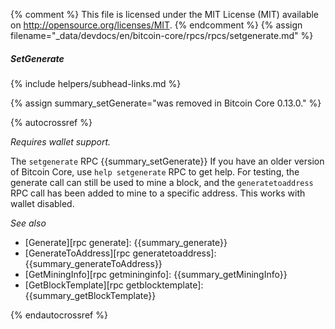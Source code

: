 {% comment %}
This file is licensed under the MIT License (MIT) available on
http://opensource.org/licenses/MIT.
{% endcomment %}
{% assign filename="_data/devdocs/en/bitcoin-core/rpcs/rpcs/setgenerate.md" %}

##### SetGenerate
{% include helpers/subhead-links.md %}

{% assign summary_setGenerate="was removed in Bitcoin Core 0.13.0." %}

{% autocrossref %}

*Requires wallet support.*

The `setgenerate` RPC {{summary_setGenerate}} If you have an older
version of Bitcoin Core, use `help setgenerate` RPC to get help. For testing, 
the generate call can still be used to mine a block, and the `generatetoaddress` RPC 
call has been added to mine to a specific address. This works with wallet disabled.

*See also*

* [Generate][rpc generate]: {{summary_generate}}
* [GenerateToAddress][rpc generatetoaddress]: {{summary_generateToAddress}}
* [GetMiningInfo][rpc getmininginfo]: {{summary_getMiningInfo}}
* [GetBlockTemplate][rpc getblocktemplate]: {{summary_getBlockTemplate}}

{% endautocrossref %}
